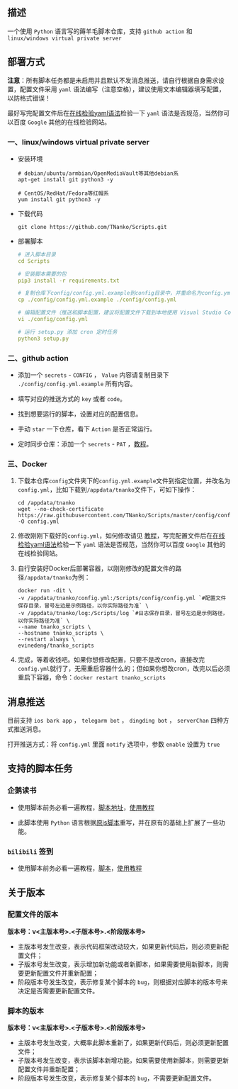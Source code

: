 ## 描述

一个使用 `Python` 语言写的薅羊毛脚本仓库，支持 `github action` 和 `linux/windows virtual private server` 

## 部署方式

**注意**：所有脚本任务都是未启用并且默认不发消息推送，请自行根据自身需求设置，配置文件采用 `yaml` 语法编写（注意空格），建议使用文本编辑器填写配置，以防格式错误！ 

最好写完配置文件后在[在线检验yaml语法](https://www.toolfk.com/tool-format-yaml)检验一下 `yaml` 语法是否规范，当然你可以百度 `Google` 其他的在线检验网站。

### 一、linux/windows virtual private server

* 安装环境
    ```
    # debian/ubuntu/armbian/OpenMediaVault等其他debian系
    apt-get install git python3 -y
    
    # CentOS/RedHat/Fedora等红帽系
    yum install git python3 -y
    ```
* 下载代码
    ```
    git clone https://github.com/TNanko/Scripts.git
    ```
* 部署脚本
    ```yaml
    # 进入脚本目录
    cd Scripts
    
    # 安装脚本需要的包
    pip3 install -r requirements.txt

    # 复制仓库下config/config.yml.example到config目录中，并重命名为config.yml
    cp ./config/config.yml.example ./config/config.yml

    # 编辑配置文件（推送和脚本配置，建议将配置文件下载到本地使用 Visual Studio Code/Sublime Text/Vim 等文本编辑器编辑）
    vi ./config/config.yml

    # 运行 setup.py 添加 cron 定时任务
    python3 setup.py
    ```

### 二、github action

* 添加一个 `secrets` - `CONFIG` ， `Value` 内容请复制目录下 `./config/config.yml.example` 所有内容。

* 填写对应的推送方式的 `key` 或者 `code`。

* 找到想要运行的脚本，设置对应的配置信息。

* 手动 `star` 一下仓库，看下 `Action` 是否正常运行。

* 定时同步仓库：添加一个 `secrets` - `PAT` ，[教程](https://www.jianshu.com/p/bb82b3ad1d11)。

### 三、Docker

1. 下载本仓库`config`文件夹下的`config.yml.example`文件到指定位置，并改名为`config.yml`，比如下载到`/appdata/tnanko`文件下，可如下操作：

    ```shell
    cd /appdata/tnanko
    wget --no-check-certificate https://raw.githubusercontent.com/TNanko/Scripts/master/config/config.yml.example -O config.yml
    ```

2. 修改刚刚下载好的`config.yml`，如何修改请见 [教程](docs/qq_read.md)，写完配置文件后在[在线检验yaml语法](https://www.toolfk.com/tool-format-yaml)检验一下 `yaml` 语法是否规范，当然你可以百度 `Google` 其他的在线检验网站。

3. 自行安装好Docker后部署容器，以刚刚修改的配置文件的路径`/appdata/tnanko`为例：

    ```shell
    docker run -dit \
    -v /appdata/tnanko/config.yml:/Scripts/config/config.yml `#配置文件保存目录，冒号左边是示例路径，以你实际路径为准` \
    -v /appdata/tnanko/log:/Scripts/log `#日志保存目录，冒号左边是示例路径，以你实际路径为准` \
    --name tnanko_scripts \
    --hostname tnanko_scripts \
    --restart always \
    evinedeng/tnanko_scripts
    ```

4. 完成，等着收钱吧。如果你想修改配置，只要不是改cron，直接改完`config.yml`就行了，无需重启容器什么的；但如果你想改cron，改完以后必须重启下容器，命令：`docker restart tnanko_scripts`

## 消息推送

目前支持 `ios bark app` ， `telegarm bot` ， `dingding bot` ， `serverChan` 四种方式推送消息。

打开推送方式：将 `config.yml` 里面 `notify` 选项中，参数 `enable` 设置为 `true`

## 支持的脚本任务

### 企鹅读书

* 使用脚本前务必看一遍教程，[脚本地址](https://raw.githubusercontent.com/TNanko/Scripts/master/scripts/qq_read.py)，[使用教程](https://github.com/TNanko/Scripts/blob/master/docs/qq_read.md)

* 此脚本使用 `Python` 语言根据[原js脚本](https://raw.githubusercontent.com/ziye12/JavaScript/master/Task/qqreads.js)重写，并在原有的基础上扩展了一些功能。

### `bilibili` 签到

* 使用脚本前务必看一遍教程，[脚本](https://raw.githubusercontent.com/TNanko/Scripts/master/scripts/bilibili.py)，[使用教程](https://github.com/TNanko/Scripts/blob/master/docs/bilibili.md)

## 关于版本

### 配置文件的版本

**版本号：v<主版本号>.<子版本号>.<阶段版本号>**
* 主版本号发生改变，表示代码框架改动较大，如果更新代码后，则必须更新配置文件；
* 子版本号发生改变，表示增加新功能或者新脚本，如果需要使用新脚本，则需要更新配置文件并重新配置；
* 阶段版本号发生改变，表示修复某个脚本的 `bug`，则根据对应脚本的版本号来决定是否需要更新配置文件。

### 脚本的版本

**版本号：v<主版本号>.<子版本号>.<阶段版本号>**
* 主版本号发生改变，大概率此脚本重新了，如果更新代码后，则必须更新配置文件；
* 子版本号发生改变，表示该脚本新增功能，如果需要使用新脚本，则需要更新配置文件并重新配置；
* 阶段版本号发生改变，表示修复某个脚本的 `bug`，不需要更新配置文件。
